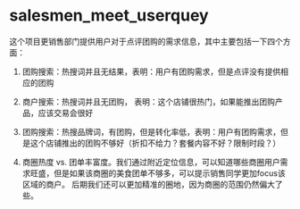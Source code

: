 salesmen_meet_userquey
======================
这个项目更销售部门提供用户对于点评团购的需求信息，其中主要包括一下四个方面：
1.  团购搜索：热搜词并且无结果，表明：用户有团购需求，但是点评没有提供相应的团购

2. 商户搜索：热搜词并且无团购， 表明：这个店铺很热门，如果能推出团购产品，应该交易会很好

3. 团购搜索：热搜品牌词，有团购，但是转化率低，表明：用户有团购需求，但是这个店铺推出的团购不够好（折扣不给力？套餐内容不好？限制时段？）

4. 商圈热度 vs. 团单丰富度。我们通过附近定位信息，可以知道哪些商圈用户需求旺盛，但是如果该商圈的美食团单不够多，可以提示销售同学更加focus该区域的商户。 后期我们还可以更加精准的圈地，因为商圈的范围仍然偏大了些。
